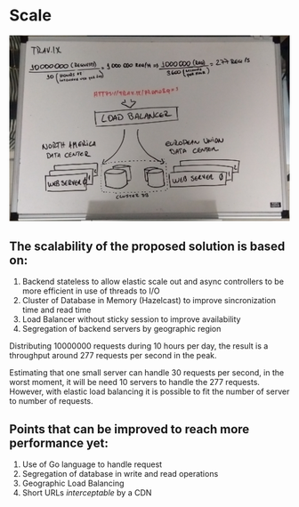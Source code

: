# Scale

![Bigpicture](/infrastructure.jpg)

## The scalability of the proposed solution is based on:

1. Backend stateless to allow elastic scale out and async controllers to be more efficient in use of threads to I/O
2. Cluster of Database in Memory (Hazelcast) to improve sincronization time and read time
3. Load Balancer without sticky session to improve availability
4. Segregation of backend servers by geographic region

Distributing 10000000 requests during 10 hours per day, the result is a throughput around 277 requests per second in the peak.

Estimating that one small server can handle 30 requests per second, in the worst moment, it will be need 10 servers to handle the 277 requests. However, with elastic load balancing it is possible to fit the number of server to number of requests.

## Points that can be improved to reach more performance yet:

1. Use of Go language to handle request
2. Segregation of database in write and read operations
3. Geographic Load Balancing
4. Short URLs *interceptable* by a CDN